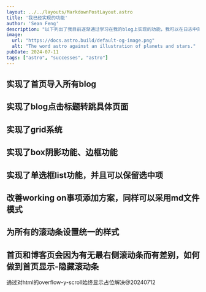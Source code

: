 ```yaml
---
layout: ../../layouts/MarkdownPostLayout.astro
title: '我已经实现的功能'
author: 'Sean Feng'
description: "以下列出了我目前逐渐通过学习在我的blog上实现的功能，我可以在日志中简化记录过程，对于专项实现的功能可以在这篇日志中记载，这样就不会出现两边都有记录的情况"
image:
  url: "https://docs.astro.build/default-og-image.png"
  alt: "The word astro against an illustration of planets and stars."
pubDate: 2024-07-11
tags: ["astro", "successes", "astro"]
---
```

## 实现了首页导入所有blog
## 实现了blog点击标题转跳具体页面
## 实现了grid系统
## 实现了box阴影功能、边框功能
## 实现了单选框list功能，并且可以保留选中项
## 改善working on事项添加方案，同样可以采用md文件模式 
## 为所有的滚动条设置统一的样式
## 首页和博客页会因为有无最右侧滚动条而有差别，如何做到首页显示-隐藏滚动条
通过对html的overflow-y-scroll始终显示占位解决@20240712

